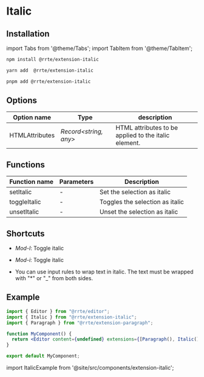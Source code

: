 # Italic

## Installation

import Tabs from '@theme/Tabs';
import TabItem from '@theme/TabItem';

<Tabs>
  <TabItem value="npm" label="npm" default>

```bash
npm install @rrte/extension-italic
```

  </TabItem>
  <TabItem value="yarn" label="yarn">

```bash
yarn add  @rrte/extension-italic
```

  </TabItem>
  <TabItem value="pnpm" label="pnpm">

```bash
pnpm add @rrte/extension-italic
```

  </TabItem>
</Tabs>

## Options

| Option name    | Type                  | description                                          |
| -------------- | --------------------- | ---------------------------------------------------- |
| HTMLAttributes | _Record<string, any>_ | HTML attributes to be applied to the italic element. |

## Functions

| Function name | Parameters | Description                     |
| ------------- | ---------- | ------------------------------- |
| setItalic     | -          | Set the selection as italic     |
| toggleItalic  | -          | Toggles the selection as italic |
| unsetItalic   | -          | Unset the selection as italic   |

## Shortcuts

- _Mod-I_: Toggle italic

- _Mod-i_: Toggle italic

- You can use input rules to wrap text in italic. The text must be wrapped with "\*" or "\_" from both sides.

## Example

```jsx
import { Editor } from "@rrte/editor";
import { Italic } from "@rrte/extension-italic";
import { Paragraph } from "@rrte/extension-paragraph";

function MyComponent() {
  return <Editor content={undefined} extensions={[Paragraph(), Italic()]} />;
}

export default MyComponent;
```

import ItalicExample from '@site/src/components/extension-italic';

<ItalicExample />
